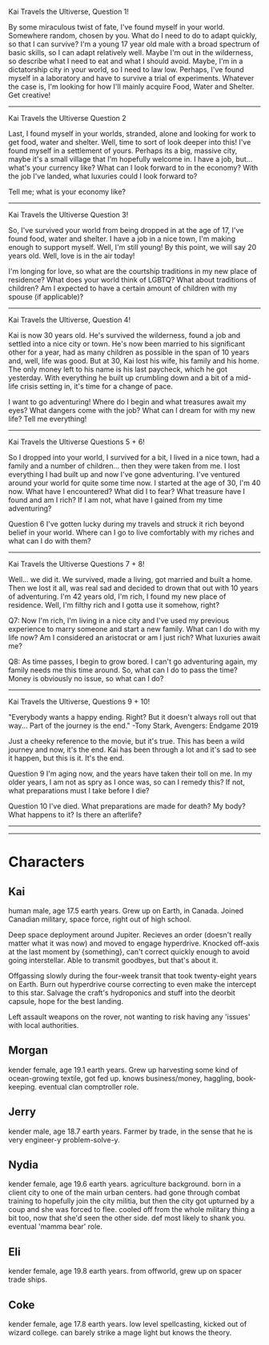 Kai Travels the Ultiverse, Question 1!

By some miraculous twist of fate, I've found myself in your world. Somewhere random, chosen by you. What do I need to do to adapt quickly, so that I can survive? I'm a young 17 year old male with a broad spectrum of basic skills, so I can adapt relatively well. Maybe I'm out in the wilderness, so describe what I need to eat and what I should avoid. Maybe, I'm in a dictatorship city in your world, so I need to law low. Perhaps, I've found myself in a laboratory and have to survive a trial of experiments. Whatever the case is, I'm looking for how I'll mainly acquire Food, Water and Shelter. Get creative!

----

Kai Travels the Ultiverse Question 2

Last, I found myself in your worlds, stranded, alone and looking for work to get food, water and shelter. Well, time to sort of look deeper into this! I've found myself in a settlement of yours. Perhaps its a big, massive city, maybe it's a small village that I'm hopefully welcome in. I have a job, but... what's your currency like? What can I look forward to in the economy? With the job I've landed, what luxuries could I look forward to?

Tell me; what is your economy like?

----

Kai Travels the Ultiverse Question 3!

So, I've survived your world from being dropped in at the age of 17, I've found food, water and shelter. I have a job in a nice town, I'm making enough to support myself. Well, I'm still young! By this point, we will say 20 years old. Well, love is in the air today!

I'm longing for love, so what are the courtship traditions in my new place of residence? What does your world think of LGBTQ? What about traditions of children? Am I expected to have a certain amount of children with my spouse (if applicable)? 

----

Kai Travels the Ultiverse, Question 4!

Kai is now 30 years old. He's survived the wilderness, found a job and settled into a nice city or town. He's now been married to his significant other for a year, had as many children as possible in the span of 10 years and, well, life was good. But at 30, Kai lost his wife, his family and his home. The only money left to his name is his last paycheck, which he got yesterday. With everything he built up crumbling down and a bit of a mid-life crisis setting in, it's time for a change of pace.

I want to go adventuring! Where do I begin and what treasures await my eyes? What dangers come with the job? What can I dream for with my new life?
Tell me everything!

----

Kai Travels the Ultiverse Questions 5 + 6!

So I dropped into your world, I survived for a bit, I lived in a nice town, had a family and a number of children... then they were taken from me. I lost everything I had built up and now I've gone adventuring. I've ventured around your world for quite some time now. I started at the age of 30, I'm 40 now. What have I encountered? What did I to fear? What treasure have I found and am I rich? If I am not, what have I gained from my time adventuring? 

Question 6
I've gotten lucky during my travels and struck it rich beyond belief in your world. Where can I go to live comfortably with my riches and what can I do with them?

----

Kai Travels the Ultiverse Questions 7 + 8!

Well... we did it. We survived, made a living, got married and built a home. Then we lost it all, was real sad and decided to drown that out with 10 years of adventuring. I'm 42 years old, I'm rich, I found my new place of residence. Well, I'm filthy rich and I gotta use it somehow, right?

Q7: Now I'm rich, I'm living in a nice city and I've used my previous experience to marry someone and start a new family. What can I do with my life now? Am I considered an aristocrat or am I just rich? What luxuries await me?

Q8: As time passes, I begin to grow bored. I can't go adventuring again, my family needs me this time around. So, what can I do to pass the time? Money is obviously no issue, so what can I do?

----

Kai Travels the Ultiverse, Questions 9 + 10!

"Everybody wants a happy ending. Right? But it doesn't always roll out that way... Part of the journey is the end." -Tony Stark, Avengers: Endgame 2019

Just a cheeky reference to the movie, but it's true. This has been a wild journey and now, it's the end. Kai has been through a lot and it's sad to see it happen, but this is it. It's the end.

Question 9
I'm aging now, and the years have taken their toll on me. In my older years, I am not as spry as I once was, so can I remedy this? If not, what preparations must I take before I die?

Question 10
I've died. What preparations are made for death? My body? What happens to it? Is there an afterlife?

-----
-----

# Characters

## Kai
human male, age 17.5 earth years.
Grew up on Earth, in Canada.
Joined Canadian military, space force, right out of high school.

Deep space deployment around Jupiter.
Recieves an order (doesn't really matter what it was now) and moved to engage hyperdrive.
Knocked off-axis at the last moment by {something}, can't correct quickly enough to avoid going interstellar.
Able to transmit goodbyes, but that's about it.

Offgassing slowly during the four-week transit that took twenty-eight years on Earth.
Burn out hyperdrive course correcting to even make the intercept to this star.
Salvage the craft's hydroponics and stuff into the deorbit capsule, hope for the best landing.

Left assault weapons on the rover, not wanting to risk having any 'issues' with local authorities.

## Morgan
kender female, age 19.1 earth years.
Grew up harvesting some kind of ocean-growing textile, got fed up.
knows business/money, haggling, book-keeping.
eventual clan comptroller role.

## Jerry
kender male, age 18.7 earth years.
Farmer by trade, in the sense that he is very engineer-y problem-solve-y.

## Nydia
kender female, age 19.6 earth years.
agriculture background.
born in a client city to one of the main urban centers.
had gone through combat training to hopefully join the city militia,
  but then the city got upturned by a coup and she was forced to flee.
cooled off from the whole military thing a bit too, now that she'd seen the other side.
def most likely to shank you.
eventual 'mamma bear' role.

## Eli
kender female, age 19.8 earth years.
from offworld, grew up on spacer trade ships.

## Coke
kender female, age 17.8 earth years.
low level spellcasting, kicked out of wizard college.
can barely strike a mage light but knows the theory.
